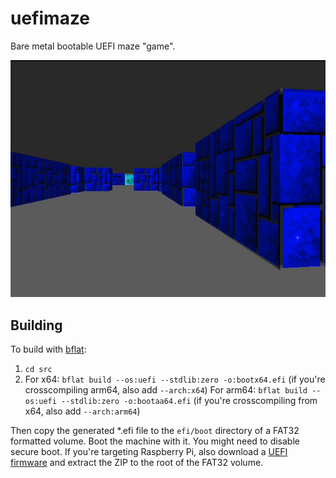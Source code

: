 # uefimaze

Bare metal bootable UEFI maze "game".

<img src="screenshot.png">

## Building

To build with [bflat](https://flattened.net):

1. `cd src`
2. For x64: `bflat build --os:uefi --stdlib:zero -o:bootx64.efi` (if you're crosscompiling arm64, also add `--arch:x64`)
   For arm64: `bflat build --os:uefi --stdlib:zero -o:bootaa64.efi` (if you're crosscompiling from x64, also add `--arch:arm64`)

Then copy the generated *.efi file to the `efi/boot` directory of a FAT32 formatted volume. Boot the machine with it. You might need to disable secure boot. If you're targeting Raspberry Pi, also download a [UEFI firmware](https://github.com/pftf/RPi4/releases/tag/v1.35) and extract the ZIP to the root of the FAT32 volume.
